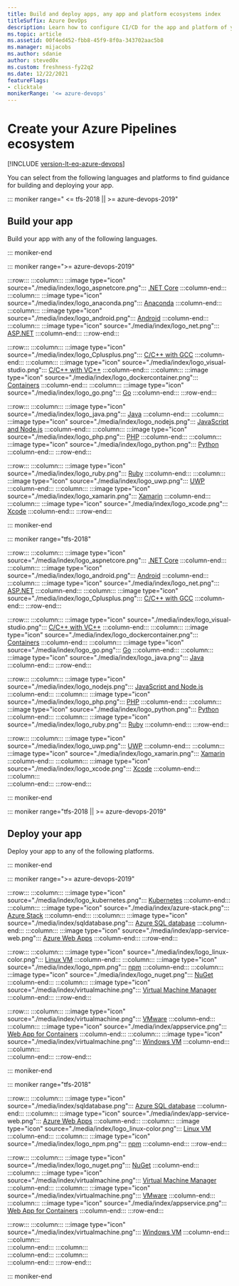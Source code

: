 ```yaml
---
title: Build and deploy apps, any app and platform ecosystems index
titleSuffix: Azure DevOps
description: Learn how to configure CI/CD for the app and platform of your choice using Azure Pipelines.  
ms.topic: article
ms.assetid: 00f4ed452-fbb8-45f9-8f0a-343702aac5b8  
ms.manager: mijacobs 
ms.author: sdanie
author: steved0x
ms.custom: freshness-fy22q2
ms.date: 12/22/2021
featureFlags:
- clicktale 
monikerRange: '<= azure-devops'
---
```


# Create your Azure Pipelines ecosystem

[!INCLUDE [version-lt-eq-azure-devops](../../includes/version-lt-eq-azure-devops.md)]

You can select from the following languages and platforms to find guidance for building and deploying your app. 

::: moniker range=" <= tfs-2018 || >= azure-devops-2019"

## Build your app

Build your app with any of the following languages.

::: moniker-end

::: moniker range=">= azure-devops-2019"

:::row:::
    :::column:::
        :::image type="icon" source="./media/index/logo_aspnetcore.png":::
        [.NET Core](dotnet-core.md)
    :::column-end:::
    :::column:::
        :::image type="icon" source="./media/index/logo_anaconda.png":::
        [Anaconda](anaconda.md)
    :::column-end:::
    :::column:::
        :::image type="icon" source="./media/index/logo_android.png":::
        [Android](android.md)
    :::column-end:::
    :::column:::
        :::image type="icon" source="./media/index/logo_net.png":::
        [ASP.NET](../apps/aspnet/build-aspnet-4.md)
    :::column-end:::
:::row-end:::

:::row:::
    :::column:::
        :::image type="icon" source="./media/index/logo_Cplusplus.png":::
        [C/C++ with GCC](../apps/c-cpp/gcc.md)
    :::column-end:::
    :::column:::
        :::image type="icon" source="./media/index/logo_visual-studio.png":::
        [C/C++ with VC++](../apps/windows/cpp.md)
    :::column-end:::
    :::column:::
        :::image type="icon" source="./media/index/logo_dockercontainer.png":::
        [Containers](./containers/build-image.md)
    :::column-end:::
    :::column:::
        :::image type="icon" source="./media/index/logo_go.png":::
        [Go](go.md)
    :::column-end:::
:::row-end:::

:::row:::
    :::column:::
        :::image type="icon" source="./media/index/logo_java.png":::
        [Java](java.md)
    :::column-end:::
    :::column:::
        :::image type="icon" source="./media/index/logo_nodejs.png":::
        [JavaScript and Node.js](javascript.md)
    :::column-end:::
    :::column:::
        :::image type="icon" source="./media/index/logo_php.png":::
        [PHP](php.md)
    :::column-end:::
    :::column:::
        :::image type="icon" source="./media/index/logo_python.png":::
        [Python](python.md)
    :::column-end:::
:::row-end:::

:::row:::
    :::column:::
        :::image type="icon" source="./media/index/logo_ruby.png":::
        [Ruby](ruby.md)
    :::column-end:::
    :::column:::
        :::image type="icon" source="./media/index/logo_uwp.png":::
        [UWP](/previous-versions/azure/devops/pipelines/apps/windows/universal)
    :::column-end:::
    :::column:::
        :::image type="icon" source="./media/index/logo_xamarin.png":::
        [Xamarin](xamarin.md)
    :::column-end:::
    :::column:::
        :::image type="icon" source="./media/index/logo_xcode.png":::
        [Xcode](xcode.md)
    :::column-end:::
:::row-end:::

::: moniker-end

::: moniker range="tfs-2018"

:::row:::
    :::column:::
        :::image type="icon" source="./media/index/logo_aspnetcore.png":::
        [.NET Core](dotnet-core.md)
    :::column-end:::
    :::column:::
        :::image type="icon" source="./media/index/logo_android.png":::
        [Android](android.md)
    :::column-end:::
    :::column:::
        :::image type="icon" source="./media/index/logo_net.png":::
        [ASP.NET](../apps/aspnet/build-aspnet-4.md)
    :::column-end:::
    :::column:::
        :::image type="icon" source="./media/index/logo_Cplusplus.png":::
        [C/C++ with GCC](../apps/c-cpp/gcc.md)
    :::column-end:::
:::row-end:::

:::row:::
   :::column:::
        :::image type="icon" source="./media/index/logo_visual-studio.png":::
        [C/C++ with VC++](../apps/windows/cpp.md)
    :::column-end:::
    :::column:::
        :::image type="icon" source="./media/index/logo_dockercontainer.png":::
        [Containers](./containers/build-image.md)
    :::column-end:::
    :::column:::
        :::image type="icon" source="./media/index/logo_go.png":::
        [Go](go.md)
    :::column-end:::
    :::column:::
        :::image type="icon" source="./media/index/logo_java.png":::
        [Java](java.md)
    :::column-end:::
:::row-end:::

:::row:::
    :::column:::
        :::image type="icon" source="./media/index/logo_nodejs.png":::
        [JavaScript and Node.js](javascript.md)
    :::column-end:::
    :::column:::
        :::image type="icon" source="./media/index/logo_php.png":::
        [PHP](php.md)
    :::column-end:::
    :::column:::
        :::image type="icon" source="./media/index/logo_python.png":::
        [Python](python.md)
    :::column-end:::
    :::column:::
        :::image type="icon" source="./media/index/logo_ruby.png":::
        [Ruby](ruby.md)
    :::column-end:::
:::row-end:::

:::row:::
    :::column:::
        :::image type="icon" source="./media/index/logo_uwp.png":::
        [UWP](/previous-versions/azure/devops/pipelines/apps/windows/universal)
    :::column-end:::
    :::column:::
        :::image type="icon" source="./media/index/logo_xamarin.png":::
        [Xamarin](xamarin.md)
    :::column-end:::
    :::column:::
        :::image type="icon" source="./media/index/logo_xcode.png":::
        [Xcode](xcode.md)
    :::column-end:::
    :::column:::   
    :::column-end:::
:::row-end:::

::: moniker-end

::: moniker range="tfs-2018 || >= azure-devops-2019"

## Deploy your app

Deploy your app to any of the following platforms.

::: moniker-end

::: moniker range=">= azure-devops-2019"

:::row:::
    :::column:::
        :::image type="icon" source="./media/index/logo_kubernetes.png":::
        [Kubernetes](./kubernetes/deploy.md)
    :::column-end:::
    :::column:::
        :::image type="icon" source="./media/index/azure-stack.png":::
        [Azure Stack](../targets/azure-stack.md)
    :::column-end:::
    :::column:::
        :::image type="icon" source="./media/index/sqldatabase.png":::
        [Azure SQL database](../targets/azure-sqldb.md)
    :::column-end:::
    :::column:::
        :::image type="icon" source="./media/index/app-service-web.png":::
        [Azure Web Apps](../targets/webapp.md)
    :::column-end:::
:::row-end:::

:::row:::
    :::column:::
        :::image type="icon" source="./media/index/logo_linux-color.png":::
        [Linux VM](../apps/cd/deploy-linuxvm-deploygroups.md)
    :::column-end:::
    :::column:::
        :::image type="icon" source="./media/index/logo_npm.png":::
        [npm](../artifacts/npm.md)
    :::column-end:::
    :::column:::
        :::image type="icon" source="./media/index/logo_nuget.png":::
        [NuGet](../artifacts/nuget.md)
    :::column-end:::
    :::column:::
        :::image type="icon" source="./media/index/virtualmachine.png":::
        [Virtual Machine Manager](../targets/scvmm.md)
    :::column-end:::
:::row-end:::

:::row:::
    :::column:::
        :::image type="icon" source="./media/index/virtualmachine.png":::
        [VMware](../targets/vmware.md)
    :::column-end:::
    :::column:::
        :::image type="icon" source="./media/index/appservice.png":::
        [Web App for Containers](../apps/cd/deploy-docker-webapp.md)
    :::column-end:::
    :::column:::
        :::image type="icon" source="./media/index/virtualmachine.png":::
        [Windows VM](../apps/cd/deploy-webdeploy-iis-deploygroups.md)
    :::column-end:::
    :::column:::   
    :::column-end:::
:::row-end:::

::: moniker-end

::: moniker range="tfs-2018"

:::row:::
    :::column:::
        :::image type="icon" source="./media/index/sqldatabase.png":::
        [Azure SQL database](../targets/azure-sqldb.md)
    :::column-end:::
    :::column:::
        :::image type="icon" source="./media/index/app-service-web.png":::
        [Azure Web Apps](../targets/webapp.md)
    :::column-end:::
    :::column:::
        :::image type="icon" source="./media/index/logo_linux-color.png":::
        [Linux VM](../apps/cd/deploy-linuxvm-deploygroups.md)
    :::column-end:::
    :::column:::
        :::image type="icon" source="./media/index/logo_npm.png":::
        [npm](../artifacts/npm.md)
    :::column-end:::
:::row-end:::

:::row:::
    :::column:::
        :::image type="icon" source="./media/index/logo_nuget.png":::
        [NuGet](../artifacts/nuget.md)
    :::column-end:::
    :::column:::
        :::image type="icon" source="./media/index/virtualmachine.png":::
        [Virtual Machine Manager](../targets/scvmm.md)
    :::column-end:::
    :::column:::
        :::image type="icon" source="./media/index/virtualmachine.png":::
        [VMware](../targets/vmware.md)
    :::column-end:::
    :::column:::
        :::image type="icon" source="./media/index/appservice.png":::
        [Web App for Containers](../apps/cd/deploy-docker-webapp.md)
    :::column-end:::
:::row-end:::

:::row:::
    :::column:::
        :::image type="icon" source="./media/index/virtualmachine.png":::
        [Windows VM](../apps/cd/deploy-webdeploy-iis-deploygroups.md)
    :::column-end:::
    :::column:::   
    :::column-end:::
    :::column:::   
    :::column-end:::
    :::column:::   
    :::column-end:::
:::row-end:::

::: moniker-end
